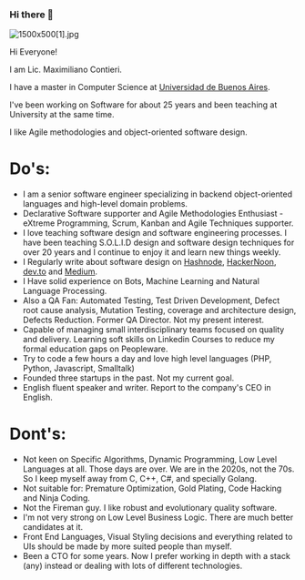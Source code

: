 ### Hi there 👋

<!--
**mcsee/mcsee** is a ✨ _special_ ✨ repository because its `README.md` (this file) appears on your GitHub profile.

- 🔭 I’m currently working on Tech Articles, TDD
- 🌱 I’m currently learning Programming
- 👯 I’m looking to collaborate on Software Desing, teaching, Singleton extinction :dinosaur:
- 🤔 I’m looking for help with Mentoring, Object Oriented Design
- 💬 Ask me about OOP, TDD, BDD
- 📫 How to reach me: twitter.com/mcsee1
- 😄 Pronouns: He/Him 

# 📩 Latest Tech Articles

<!-- BLOG-POST-LIST:START -->
<!-- BLOG-POST-LIST:END -->

![1500x500[1].jpg](https://cdn.hashnode.com/res/hashnode/image/upload/v1605881027123/usxjc11rc.jpeg)

Hi Everyone!

I am Lic. Maximiliano Contieri.

I have a master in Computer Science at [Universidad de Buenos Aires](http://www.uba.ar/).

I've been working on Software for about 25 years and been teaching at University at the same time.

I like Agile methodologies and object-oriented software design. 

# Do's:

- I am a senior software engineer specializing in backend object-oriented languages and high-level domain problems.
- Declarative Software supporter and Agile Methodologies Enthusiast - eXtreme Programming, Scrum, Kanban and Agile Techniques supporter.
- I love teaching software design and software engineering processes. I have been teaching S.O.L.I.D design and software design techniques for over 20 years and I continue to enjoy it and learn new things weekly.
- I Regularly write about software design on [Hashnode](https://hashnode.com/@mcsee), [HackerNoon](https://hackernoon.com/u/mcsee), [dev.to](https://dev.to/mcsee) and [Medium](https://mcsee.medium.com/).
- I Have solid experience on Bots, Machine Learning and Natural Language Processing.
- Also a QA Fan: Automated Testing, Test Driven Development, Defect root cause analysis, Mutation Testing, coverage and architecture design, Defects Reduction. Former QA Director. Not my present interest.
- Capable of managing small interdisciplinary teams focused on quality and delivery. Learning soft skills on Linkedin Courses to reduce my formal education gaps on Peopleware.
- Try to code a few hours a day and love high level languages (PHP, Python, Javascript, Smalltalk)
- Founded three startups in the past. Not my current goal.
- English fluent speaker and writer. Report to the company's CEO in English. 

# Dont's:

- Not keen on Specific Algorithms, Dynamic Programming, Low Level Languages at all. Those days are over. We are in the 2020s, not the 70s. So I keep myself away from C, C++, C#, and specially Golang.
- Not suitable for: Premature Optimization, Gold Plating, Code Hacking and Ninja Coding.
- Not the Fireman guy. I like robust and evolutionary quality software.
- I'm not very strong on Low Level Business Logic. There are much better candidates at it.
- Front End Languages, Visual Styling decisions and everything related to UIs should be made by more suited people than myself.
- Been a CTO for some years. Now I prefer working in depth with a stack (any) instead or dealing with lots of different technologies.
